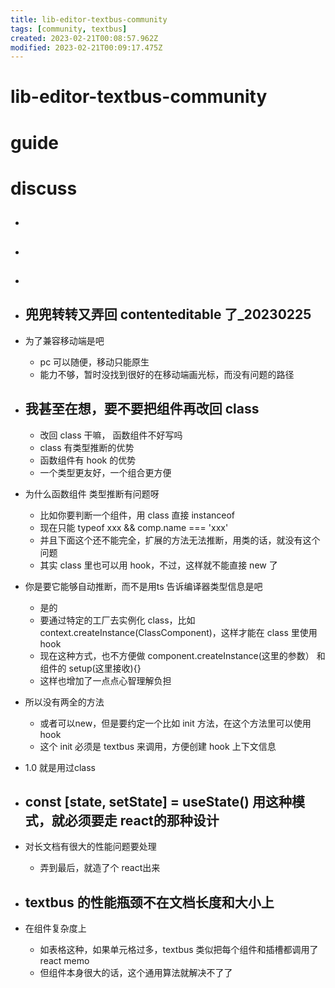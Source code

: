 ```yaml
---
title: lib-editor-textbus-community
tags: [community, textbus]
created: 2023-02-21T00:08:57.962Z
modified: 2023-02-21T00:09:17.475Z
---
```


# lib-editor-textbus-community

# guide

# discuss
- ## 

- ## 

- ## 

- ## 兜兜转转又弄回 contenteditable 了_20230225
- 为了兼容移动端是吧
  - pc 可以随便，移动只能原生
  - 能力不够，暂时没找到很好的在移动端画光标，而没有问题的路径


- ## 我甚至在想，要不要把组件再改回 class
  - 改回 class 干嘛， 函数组件不好写吗
  - class 有类型推断的优势
  - 函数组件有 hook 的优势
  - 一个类型更友好，一个组合更方便
- 为什么函数组件 类型推断有问题呀
  - 比如你要判断一个组件，用 class 直接 instanceof
  - 现在只能 typeof xxx && comp.name === 'xxx'
  - 并且下面这个还不能完全，扩展的方法无法推断，用类的话，就没有这个问题
  - 其实 class 里也可以用 hook，不过，这样就不能直接 new 了
- 你是要它能够自动推断，而不是用ts 告诉编译器类型信息是吧
  - 是的
  - 要通过特定的工厂去实例化 class，比如 context.createInstance(ClassComponent)，这样才能在 class 里使用 hook
  - 现在这种方式，也不方便做 component.createInstance(这里的参数）
和组件的 setup(这里接收){}
  - 这样也增加了一点点心智理解负担
- 所以没有两全的方法
  - 或者可以new，但是要约定一个比如 init 方法，在这个方法里可以使用 hook
  - 这个 init 必须是 textbus 来调用，方便创建 hook 上下文信息
- 1.0 就是用过class

- ## const [state, setState] = useState() 用这种模式，就必须要走 react的那种设计
- 对长文档有很大的性能问题要处理
  - 弄到最后，就造了个 react出来

- ## textbus 的性能瓶颈不在文档长度和大小上
- 在组件复杂度上
  - 如表格这种，如果单元格过多，textbus 类似把每个组件和插槽都调用了 react memo
  - 但组件本身很大的话，这个通用算法就解决不了了
